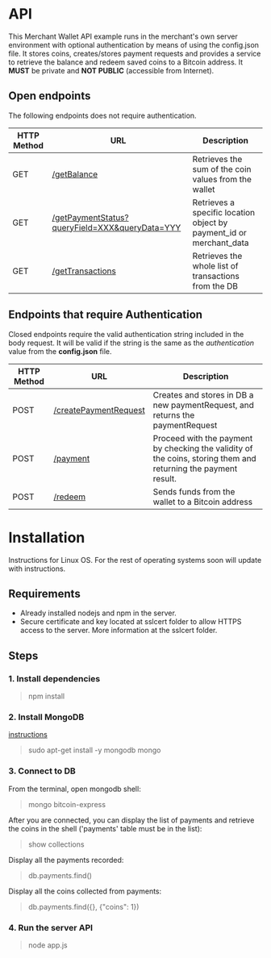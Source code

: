 # API

This Merchant Wallet API example runs in the merchant's own server environment with optional authentication by means of using the config.json file. It stores coins, creates/stores payment requests and provides a service to retrieve the balance and redeem saved coins to a Bitcoin address. It **MUST** be private and **NOT PUBLIC** (accessible from Internet).

## Open endpoints

The following endpoints does not require authentication.

| HTTP Method        | URL           | Description  |
| ------------- |-------------| -----|
| GET | [/getBalance](docs/getBalance.md) | Retrieves the sum of the coin values from the wallet |
| GET | [/getPaymentStatus?queryField=XXX&queryData=YYY](docs/getPaymentStatus.md) | Retrieves a specific location object by payment_id or merchant_data |
| GET | [/getTransactions](docs/getTransactions.md) | Retrieves the whole list of transactions from the DB |

## Endpoints that require Authentication

Closed endpoints require the valid authentication string included in the body request. It will be valid if the string is the same as the *authentication* value from the **config.json** file.

| HTTP Method        | URL           | Description  |
| ------------- |-------------| -----|
| POST | [/createPaymentRequest](docs/createPaymentRequest.md) | Creates and stores in DB a new paymentRequest, and returns the paymentRequest |
| POST | [/payment](docs/payment.md) | Proceed with the payment by checking the validity of the coins, storing them and returning the payment result. |
| POST | [/redeem](docs/redeem.md) | Sends funds from the wallet to a Bitcoin address |


# Installation

Instructions for Linux OS. For the rest of operating systems soon will update with instructions.

## Requirements

- Already installed nodejs and npm in the server.
- Secure certificate and key located at sslcert folder to allow HTTPS access to the server. More information at the sslcert folder.

## Steps

### 1. Install dependencies

> npm install


### 2. Install MongoDB

[instructions](https://docs.mongodb.com/manual/installation/)

> sudo apt-get install -y mongodb
> mongo


### 3. Connect to DB

From the terminal, open mongodb shell:

> mongo bitcoin-express

After you are connected, you can display the list of payments and retrieve the coins in the shell ('payments' table must be in the list):

> show collections

Display all the payments recorded:

> db.payments.find()

Display all the coins collected from payments:

> db.payments.find({}, {"coins": 1})


### 4. Run the server API

> node app.js

